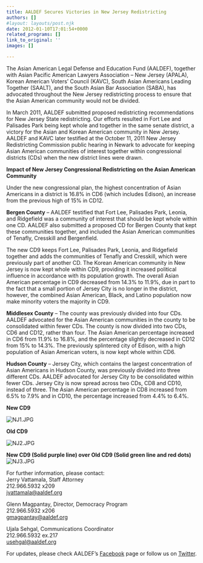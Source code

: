 ```yaml
---
title: AALDEF Secures Victories in New Jersey Redistricting
authors: []
#layout: layouts/post.njk
date: 2012-01-10T17:01:54+0000
related_programs: []
link_to_original: ''
images: []

---
```

The Asian American Legal Defense and Education Fund (AALDEF), together with Asian Pacific American Lawyers Association – New Jersey (APALA), Korean American Voters’ Council (KAVC), South Asian Americans Leading Together (SAALT), and the South Asian Bar Association (SABA), has advocated throughout the New Jersey redistricting process to ensure that the Asian American community would not be divided.

In March 2011, AALDEF submitted proposed redistricting recommendations for New Jersey State redistricting. Our efforts resulted in Fort Lee and Palisades Park being kept whole and together in the same senate district, a victory for the Asian and Korean American community in New Jersey. AALDEF and KAVC later testified at the October 11, 2011 New Jersey Redistricting Commission public hearing in Newark to advocate for keeping Asian American communities of interest together within congressional districts (CDs) when the new district lines were drawn.

**Impact of New Jersey Congressional Redistricting on the Asian American Community**

Under the new congressional plan, the highest concentration of Asian Americans in a district is 16.8% in CD6 (which includes Edison), an increase from the previous high of 15% in CD12.

**Bergen County** – AALDEF testified that Fort Lee, Palisades Park, Leonia, and Ridgefield was a community of interest that should be kept whole within one CD. AALDEF also submitted a proposed CD for Bergen County that kept these communities together, and included the Asian American communities of Tenafly, Cresskill and Bergenfield.

The new CD9 keeps Fort Lee, Palisades Park, Leonia, and Ridgefield together and adds the communities of Tenafly and Cresskill, which were previously part of another CD. The Korean American community in New Jersey is now kept whole within CD9, providing it increased political influence in accordance with its population growth. The overall Asian American percentage in CD9 decreased from 14.3% to 11.9%, due in part to the fact that a small portion of Jersey City is no longer in the district, however, the combined Asian American, Black, and Latino population now make minority voters the majority in CD9.

**Middlesex County** – The county was previously divided into four CDs. AALDEF advocated for the Asian American communities in the county to be consolidated within fewer CDs. The county is now divided into two CDs, CD6 and CD12, rather than four. The Asian American percentage increased in CD6 from 11.9% to 16.8%, and the percentage slightly decreased in CD12 from 15% to 14.3%. The previously splintered city of Edison, with a high population of Asian American voters, is now kept whole within CD6.

**Hudson County** – Jersey City, which contains the largest concentration of Asian Americans in Hudson County, was previously divided into three different CDs. AALDEF advocated for Jersey City to be consolidated within fewer CDs. Jersey City is now spread across two CDs, CD8 and CD10, instead of three. The Asian American percentage in CD8 increased from 6.5% to 7.9% and in CD10, the percentage increased from 4.4% to 6.4%.

**New CD9**

![NJ1.JPG](/uploads/NJ1.JPG)

**Old CD9**

![NJ2.JPG](/uploads/NJ2.JPG)

**New CD9 (Solid purple line) over Old CD9 (Solid green line and red dots)**![NJ3.JPG](/uploads/NJ3.JPG)

For further information, please contact:  
Jerry Vattamala, Staff Attorney  
212\.966.5932 x209  
[jvattamala@aaldef.org](mailto:jvattamala@aaldef.org)

Glenn Magpantay, Director, Democracy Program  
212\.966.5932 x206  
[gmagpantay@aaldef.org](mailto:gmagpantay@aaldef.org)

Ujala Sehgal, Communications Coordinator  
212\.966.5932 ex.217  
[usehgal@aaldef.org](mailto:usehgal@aaldef.org)

For updates, please check AALDEF’s [Facebook](https://www.facebook.com/pages/Asian-American-Legal-Defense-and-Education-Fund-AALDEF/298112369682) page or follow us on [Twitter](https://twitter.com/#%21/aaldef).